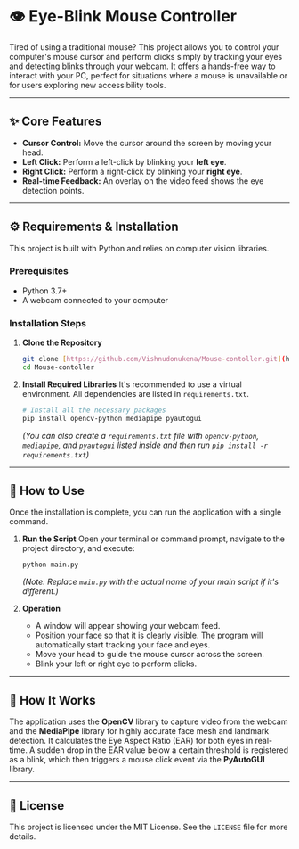 # 👁️ Eye-Blink Mouse Controller

Tired of using a traditional mouse? This project allows you to control your computer's mouse cursor and perform clicks simply by tracking your eyes and detecting blinks through your webcam. It offers a hands-free way to interact with your PC, perfect for situations where a mouse is unavailable or for users exploring new accessibility tools.

---

## ✨ Core Features

* **Cursor Control:** Move the cursor around the screen by moving your head.
* **Left Click:** Perform a left-click by blinking your **left eye**.
* **Right Click:** Perform a right-click by blinking your **right eye**.
* **Real-time Feedback:** An overlay on the video feed shows the eye detection points.

---

## ⚙️ Requirements & Installation

This project is built with Python and relies on computer vision libraries.

### Prerequisites

* Python 3.7+
* A webcam connected to your computer

### Installation Steps

1.  **Clone the Repository**
    ```bash
    git clone [https://github.com/Vishnudonukena/Mouse-contoller.git](https://github.com/Vishnudonukena/Mouse-contoller.git)
    cd Mouse-contoller
    ```

2.  **Install Required Libraries**
    It's recommended to use a virtual environment. All dependencies are listed in `requirements.txt`.
    ```bash
    # Install all the necessary packages
    pip install opencv-python mediapipe pyautogui
    ```
    *(You can also create a `requirements.txt` file with `opencv-python`, `mediapipe`, and `pyautogui` listed inside and then run `pip install -r requirements.txt`)*

---

## 🚀 How to Use

Once the installation is complete, you can run the application with a single command.

1.  **Run the Script**
    Open your terminal or command prompt, navigate to the project directory, and execute:
    ```bash
    python main.py
    ```
    *(Note: Replace `main.py` with the actual name of your main script if it's different.)*

2.  **Operation**
    * A window will appear showing your webcam feed.
    * Position your face so that it is clearly visible. The program will automatically start tracking your face and eyes.
    * Move your head to guide the mouse cursor across the screen.
    * Blink your left or right eye to perform clicks.

---

## 🔧 How It Works

The application uses the **OpenCV** library to capture video from the webcam and the **MediaPipe** library for highly accurate face mesh and landmark detection. It calculates the Eye Aspect Ratio (EAR) for both eyes in real-time. A sudden drop in the EAR value below a certain threshold is registered as a blink, which then triggers a mouse click event via the **PyAutoGUI** library.

---

## 📄 License

This project is licensed under the MIT License. See the `LICENSE` file for more details.
